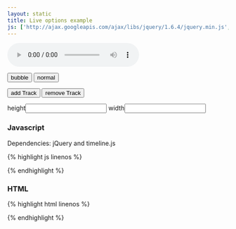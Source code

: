 ```yaml
---
layout: static
title: Live options example
js: ['http://ajax.googleapis.com/ajax/libs/jquery/1.6.4/jquery.min.js', 'static/js/timeline.js', 'static/js/live.js']
---
```


<audio id="audio" src="http://upload.wikimedia.org/wikipedia/commons/b/bb/Vampire_3component.ogg" controls></audio>
<div id="sound_visualisation"></div>


<button class="periodShape" value="bubble">bubble</button>
<button class="periodShape" value="rectangle">normal</button>


<button class="addTrack">add Track</button>
<button class="removeTrack">remove Track</button>

<label for="height">height</label><input id="height" class="height" />
<label for="width">width</label><input id="width" class="width" />

<h3>Javascript</h3>

<p>Dependencies: jQuery and timeline.js</p>
<div class="code">
{% highlight js linenos %}

{% endhighlight %}
</div>

<h3>HTML</h3>

<div class="code">
{% highlight html linenos %}

{% endhighlight %}
</div>